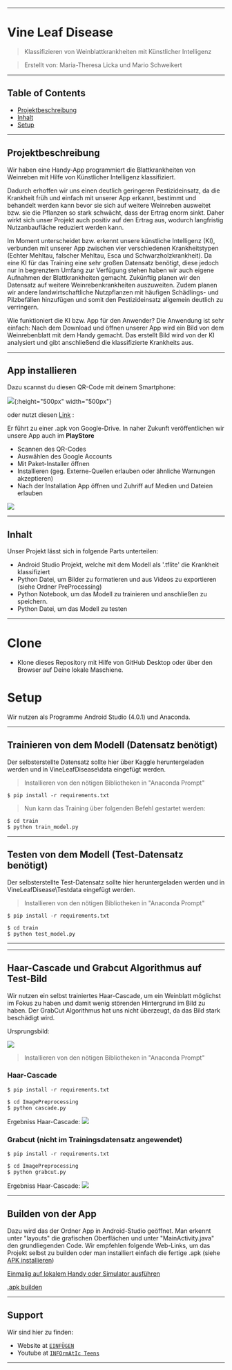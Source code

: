 <a href="https://raw.githubusercontent.com/MareSeestern/VineLeafDisease/master/res/IMG_2417.JPG?token=AK7DBRW6IEW2N3ABYX6NDZ27ND43U" title="vine" alt="vine"></a>

---

# Vine Leaf Disease 

> Klassifizieren von Weinblattkrankheiten mit Künstlicher Intelligenz

> Erstellt von: Maria-Theresa Licka und Mario Schweikert

---

## Table of Contents 

- [Projektbeschreibung](#Projektschreibung)
- [Inhalt](#Inhalt)
- [Setup](#Setup)


---

## Projektbeschreibung
Wir haben eine Handy-App programmiert die Blattkrankheiten von Weinreben mit Hilfe von Künstlicher Intelligenz klassifiziert. 

Dadurch erhoffen wir uns einen deutlich geringeren Pestizideinsatz, da die Krankheit früh und einfach mit unserer App erkannt, bestimmt und behandelt werden kann bevor sie sich auf weitere Weinreben ausweitet bzw. sie die Pflanzen so stark schwächt, dass der Ertrag enorm sinkt. Daher wirkt sich unser Projekt auch positiv auf den Ertrag aus, wodurch langfristig Nutzanbaufläche reduziert werden kann.

Im Moment unterscheidet bzw. erkennt unsere künstliche Intelligenz (KI), verbunden mit unserer App zwischen vier verschiedenen Krankheitstypen (Echter Mehltau, falscher Mehltau, Esca und Schwarzholzkrankheit). Da eine KI für das Training eine sehr großen Datensatz benötigt, diese jedoch nur in begrenztem Umfang zur Verfügung stehen haben wir auch eigene Aufnahmen der Blattkrankheiten gemacht. Zukünftig planen wir den Datensatz auf weitere Weinrebenkrankheiten auszuweiten. Zudem planen wir andere landwirtschaftliche Nutzpflanzen mit häufigen Schädlings- und Pilzbefällen hinzufügen und somit den Pestizideinsatz allgemein deutlich zu verringern.

Wie funktioniert die KI bzw. App für den Anwender? Die Anwendung ist sehr einfach: Nach dem Download und öffnen unserer App wird ein Bild von dem Weinrebenblatt mit dem Handy gemacht. Das erstellt Bild wird von der KI analysiert und gibt anschließend die klassifizierte Krankheits aus.

---

## App installieren
Dazu scannst du diesen QR-Code mit deinem Smartphone:

![](https://raw.githubusercontent.com/MareSeestern/VineLeafDisease/master/res/AppQR.png?token=AK7DBRV5YTJ3IDPGSTZFSK27NHMRO){:height="500px" width="500px"}

oder nutzt diesen <a href="https://drive.google.com/file/d/1npnsMtaIsVVsbCF-eiqHoJnudZju3qF-/view?usp=sharing">Link</a> :


Er führt zu einer .apk von Google-Drive. In naher Zukunft veröffentlichen wir unsere App auch im <strong>PlayStore</strong>

- Scannen des QR-Codes
- Auswählen des Google Accounts
- Mit Paket-Installer öffnen
- Installieren (geg. Externe-Quellen erlauben oder ähnliche Warnungen akzeptieren)
- Nach der Installation App öffnen und Zuhriff auf Medien und Dateien erlauben

![](https://raw.githubusercontent.com/MareSeestern/VineLeafDisease/master/res/AppTutorial.gif?token=AK7DBRSCY4MBEIMQZ6RQ62C7NHMIA)


---

## Inhalt

Unser Projekt lässt sich in folgende Parts unterteilen:
- Android Studio Projekt, welche mit dem Modell als '.tflite' die Krankheit klassifiziert
- Python Datei, um Bilder zu formatieren und aus Videos zu exportieren (siehe Ordner PreProcessing)
- Python Notebook, um das Modell zu trainieren und anschließen zu speichern.
- Python Datei, um das Modell zu testen


---

# Clone

- Klone dieses Repository mit Hilfe von GitHub Desktop oder über den Browser auf Deine lokale Maschiene.

# Setup
Wir nutzen als Programme Android Studio (4.0.1) und Anaconda. 


---


## Trainieren von dem Modell (Datensatz benötigt)
Der selbsterstellte Datensatz sollte hier über Kaggle heruntergeladen werden und in VineLeafDisease\data eingefügt werden.
> Installieren von den nötigen Bibliotheken in "Anaconda Prompt"

```shell
$ pip install -r requirements.txt
```

> Nun kann das Training über folgenden Befehl gestartet werden:

```shell
$ cd train
$ python train_model.py
```

---

## Testen von dem Modell (Test-Datensatz benötigt)
Der selbsterstellte Test-Datensatz sollte hier heruntergeladen werden und in VineLeafDisease\Testdata eingefügt werden.
> Installieren von den nötigen Bibliotheken in "Anaconda Prompt"

```shell
$ pip install -r requirements.txt
```
```shell
$ cd train
$ python test_model.py
```

---

---

## Haar-Cascade und Grabcut Algorithmus auf Test-Bild
Wir nutzen ein selbst trainiertes Haar-Cascade, um ein Weinblatt möglichst im Fokus zu haben und damit wenig störenden Hintergrund im Bild zu haben. Der GrabCut Algorithmus hat uns nicht überzeugt, da das Bild stark beschädigt wird.

Ursprungsbild:

![](https://raw.githubusercontent.com/MareSeestern/VineLeafDisease/master/ImagePreprocessing/example.jpg?token=AK7DBRVWCELILIR2ZN2ISGC7NH56W)

> Installieren von den nötigen Bibliotheken in "Anaconda Prompt"

### Haar-Cascade

```shell
$ pip install -r requirements.txt
```
```shell
$ cd ImagePreprocessing
$ python cascade.py
```

Ergebniss Haar-Cascade:
![](https://raw.githubusercontent.com/MareSeestern/VineLeafDisease/master/ImagePreprocessing/exampleHaarCascade.jpg?token=AK7DBRSPCSDIZFYK3VG3QPK7NH6AM)


### Grabcut (nicht im Trainingsdatensatz angewendet)

```shell
$ pip install -r requirements.txt
```
```shell
$ cd ImagePreprocessing
$ python grabcut.py
```

Ergebniss Haar-Cascade:
![](https://raw.githubusercontent.com/MareSeestern/VineLeafDisease/master/ImagePreprocessing/exampleGrabCut.jpg?token=AK7DBRVGDLTRDU4I5NR6DIC7NH56U)


---
## Builden von der App

Dazu wird das der Ordner App in Android-Studio geöffnet. Man erkennt unter "layouts" die grafischen Oberflächen und unter "MainActivity.java" den grundliegenden Code.
Wir empfehlen folgende Web-Links, um das Projekt selbst zu builden oder man installiert einfach die fertige .apk (siehe <a href="https://github.com/MareSeestern/VineLeafDisease#apk-installieren">APK installieren</a>)

<a href="https://developer.android.com/studio/run/device">Einmalig auf lokalem Handy oder Simulator ausführen</a>

<a href="https://abhiandroid.com/androidstudio/generate-signed-apk-android-studio.html">.apk builden</a>

---



## Support

Wir sind hier zu finden:

- Website at <a href="google.com" target="_blank">`EINFÜGEN`</a>
- Youtube at <a href="https://www.youtube.com/channel/UCsGZt4UtInZ01tBjM1B-FbQ?view_as=subscriber" target="_blank">`INFOrmAtIc Teens`</a>


---


